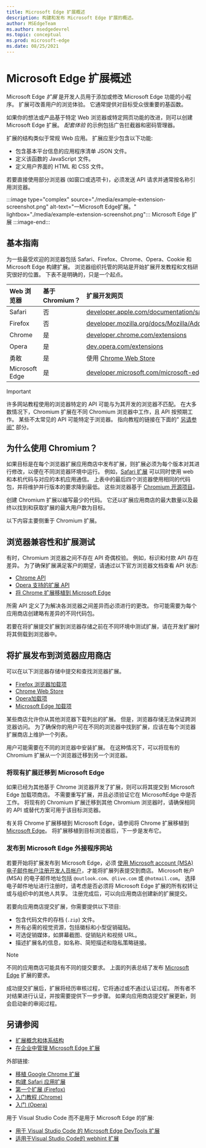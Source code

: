 ```yaml
---
title: Microsoft Edge 扩展概述
description: 构建和发布 Microsoft Edge 扩展的概述。
author: MSEdgeTeam
ms.author: msedgedevrel
ms.topic: conceptual
ms.prod: microsoft-edge
ms.date: 08/25/2021
---
```

# <a name="overview-of-microsoft-edge-extensions"></a>Microsoft Edge 扩展概述

Microsoft Edge *扩展* 是开发人员用于添加或修改 Microsoft Edge 功能的小程序。  扩展可改善用户的浏览体验。  它通常提供对目标受众很重要的基函数。

如果你的想法或产品基于特定 Web 浏览器或特定网页功能的改进，则可以创建 Microsoft Edge 扩展。  *配套体验* 的示例包括广告拦截器和密码管理器。

扩展的结构类似于常规 Web 应用。  扩展应至少包含以下功能:

*   包含基本平台信息的应用程序清单 JSON 文件。
*   定义该函数的 JavaScript 文件。
*   定义用户界面的 HTML 和 CSS 文件。

若要直接使用部分浏览器 (如窗口或选项卡)，必须发送 API 请求并通常按名称引用浏览器。

:::image type="complex" source="./media/example-extension-screenshot.png" alt-text="一Microsoft Edge扩展。" lightbox="./media/example-extension-screenshot.png":::
  Microsoft Edge 扩展
:::image-end:::


<!-- ====================================================================== -->
## <a name="basic-guidance"></a>基本指南

为一些最受欢迎的浏览器包括 Safari、Firefox、Chrome、Opera、Cookie 和 Microsoft Edge 构建扩展。  浏览器组织托管的网站是开始扩展开发教程和文档研究很好的位置。  下表不是明确的，只是一个起点。

| Web 浏览器 | 基于 Chromium？ | 扩展开发网页 |
|:--- |:--- |:--- |
| Safari | 否 | [developer.apple.com/documentation/safariservices/safari_app_extensions](https://developer.apple.com/documentation/safariservices/safari_app_extensions) |
| Firefox | 否 | [developer.mozilla.org/docs/Mozilla/Add-ons/WebExtensions](https://developer.mozilla.org/docs/Mozilla/Add-ons/WebExtensions) |
| Chrome | 是 | [developer.chrome.com/extensions](https://developer.chrome.com/extensions) |
| Opera | 是 | [dev.opera.com/extensions](https://dev.opera.com/extensions) |
| 勇敢 | 是 | 使用 [Chrome Web Store](https://chrome.google.com/webstore/category/extensions) |
| Microsoft Edge | 是 | [developer.microsoft.com/microsoft-edge/extensions](https://developer.microsoft.com/microsoft-edge/extensions) |

> [!IMPORTANT]
> 许多网站教程使用的浏览器特定的 API 可能与为其开发的浏览器不匹配。  在大多数情况下，Chromium 扩展在不同 Chromium 浏览器中工作，且 API 按预期工作。  某些不太常见的 API 可能特定于浏览器。  指向教程的链接在下面的" [另请参阅"](#see-also) 部分。


<!-- ====================================================================== -->
## <a name="why-chromium"></a>为什么使用 Chromium？

如果目标是在每个浏览器扩展应用商店中发布扩展，则扩展必须为每个版本对其进行修改，以便在不同浏览器环境中运行。  例如，[Safari 扩展](https://developer.apple.com/documentation/safariservices/safari_app_extensions) 可以同时使用 web 和本机代码与对应的本机应用通信。  上表中的最后四个浏览器使用相同的代码包，并将维护并行版本的要求降到最低。  这些浏览器基于 [Chromium 开源项目](https://www.chromium.org/Home)。

创建 Chromium 扩展以编写最少的代码。  它还以扩展应用商店的最大数量以及最终以找到和获取扩展的最大用户数为目标。

以下内容主要侧重于 Chromium 扩展。


<!-- ====================================================================== -->
## <a name="browser-compatibility-and-extension-testing"></a>浏览器兼容性和扩展测试

有时，Chromium 浏览器之间不存在 API 奇偶校验。  例如，标识和付款 API 存在差异。  为了确保扩展满足客户的期望，请通过以下官方浏览器文档查看 API 状态:

*   [Chrome API](https://developer.chrome.com/extensions/api_index)
*   [Opera 支持的扩展 API](https://dev.opera.com/extensions/apis)
*   [将 Chrome 扩展移植到 Microsoft Edge](./developer-guide/port-chrome-extension.md)

所需 API 定义了为解决各浏览器之间差异而必须进行的更改。  你可能需要为每个应用商店创建略有差异的不同代码包。

若要在将扩展提交扩展到浏览器存储之前在不同环境中测试扩展，请在开发扩展时将其侧载到浏览器中。


<!-- ====================================================================== -->
## <a name="publish-your-extension-to-browser-stores"></a>将扩展发布到浏览器应用商店

可以在以下浏览器存储中提交和查找浏览器扩展。

*   [Firefox 浏览器加载项](https://addons.mozilla.org/firefox/extensions)
*   [Chrome Web Store](https://chrome.google.com/webstore/category/extensions)
*   [Opera加载项](https://addons.opera.com/extensions)
*   [Microsoft Edge 加载项](https://microsoftedge.microsoft.com/addons/category/Edge-Extensions)

某些商店允许你从其他浏览器下载列出的扩展。  但是，浏览器存储无法保证跨浏览器访问。  为了确保你的用户可在不同的浏览器中找到扩展，应该在每个浏览器扩展商店上维护一个列表。

用户可能需要在不同的浏览器中安装扩展。 在这种情况下，可以将现有的 Chromium 扩展从一个浏览器迁移到另一个浏览器。

### <a name="migrate-an-existing-extension-to-microsoft-edge"></a>将现有扩展迁移到 Microsoft Edge

如果已经为其他基于 Chrome 浏览器开发了扩展，则可以将其提交到 Microsoft Edge 加载项商店。 不需要重写扩展，并且必须验证它在 MicrosoftEdge 中是否工作。  将现有的 Chromium 扩展迁移到其他 Chromium 浏览器时，请确保相同的 API 或替代方案可用于该目标浏览器。

有关将 Chrome 扩展移植到 Microsoft Edge，请参阅将 Chrome 扩展移植到 [Microsoft Edge](./developer-guide/port-chrome-extension.md)。 将扩展移植到目标浏览器后，下一步是发布它。

### <a name="publish-to-the-microsoft-edge-add-ons-website"></a>发布到 Microsoft Edge 外接程序网站

若要开始将扩展发布到 Microsoft Edge，必须 [使用 Microsoft account (MSA) 电子邮件帐户注册开发人员帐户](https://developer.microsoft.com/registration)，才能将扩展列表提交到商店。  Microsoft 帐户 (MSA) 的电子邮件地址包括 `@outlook.com`、`@live.com` 或 `@hotmail.com`。  选择电子邮件地址进行注册时，请考虑是否必须将 Microsoft Edge 扩展的所有权转让或与组织中的其他人共享。  注册完成后，可以向应用商店创建新的扩展提交。

若要向应用商店提交扩展，你需要提供以下项目:

*   包含代码文件的存档 (`.zip`) 文件。
*   所有必需的视觉资源，包括徽标和小型促销磁贴。
*   可选促销媒体，如屏幕截图、促销贴片和视频 URL。
*   描述扩展名的信息，如名称、简短描述和隐私策略链接。

> [!NOTE]
> 不同的应用商店可能具有不同的提交要求。  上面的列表总结了发布 [Microsoft Edge](./publish/publish-extension.md) 扩展的要求。

成功提交扩展后，扩展将经历审核过程，它将通过或不通过认证过程。  所有者不对结果进行认证，并按需要提供下一步步骤。  如果向应用商店提交扩展更新，则会启动新的审阅过程。


<!-- ====================================================================== -->
## <a name="see-also"></a>另请参阅

*  [扩展概念和体系结构](./getting-started/index.md)
*  [在企业中管理 Microsoft Edge 扩展](/deployedge/microsoft-edge-manage-extensions)

外部链接:
*  [移植 Google Chrome 扩展](https://extensionworkshop.com/documentation/develop/porting-a-google-chrome-extension)
*  [构建 Safari 应用扩展](https://developer.apple.com/documentation/safariservices/safari_app_extensions/building_a_safari_app_extension)
*  [第一个扩展 (Firefox)](https://developer.mozilla.org/docs/Mozilla/Add-ons/WebExtensions/Your_first_WebExtension)
*  [入门教程 (Chrome)](https://developer.chrome.com/extensions/getstarted)
*  [入门 (Opera)](https://dev.opera.com/extensions/getting-started)

用于 Visual Studio Code 而不是用于 Microsoft Edge 的扩展:
*  [用于 Visual Studio Code 的 Microsoft Edge DevTools 扩展](../visual-studio-code/microsoft-edge-devtools-extension.md)
*  [适用于Visual Studio Code的 webhint 扩展](../visual-studio-code/webhint.md)
